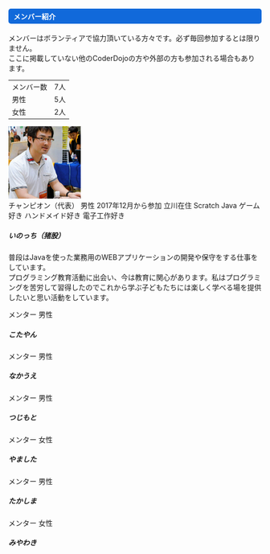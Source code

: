 ---
---

<div class="row">
  <div class="col-md-12">
    <h4 style="background-color:#1169da; border-radius: 5px; color:#FFFFFF; padding:5px 0px 5px 10px;">
        メンバー紹介
    </h4>
    <p>
      メンバーはボランティアで協力頂いている方々です。必ず毎回参加するとは限りません。<br/>
      ここに掲載していない他のCoderDojoの方や外部の方も参加される場合もあります。<br/>
    </p>
    <table>
      <tr>
        <td>メンバー数</td><td>7人</td>
      </tr>
      <tr>
        <td>男性</td><td>5人</td>
      </tr>
      <tr>
        <td>女性</td><td>2人</td>
      </tr>
    </table>
  </div>
</div>
<div class="row">
  <div class="card col-md-12 mt-2">
    <img src="/assets/images/profile/pf-ino.jpg" class="card-img-top" alt="いのっち" style="width: 9rem;">
    <div class="card-body">
      <span class="badge badge-primary">チャンピオン（代表）</span>
      <span class="badge badge-secondary">男性</span>
      <span class="badge badge-info">2017年12月から参加</span>
      <span class="badge badge-info">立川在住</span>
      <span class="badge badge-warning">Scratch</span>
      <span class="badge badge-warning">Java</span>
      <span class="badge badge-success">ゲーム好き</span>
      <span class="badge badge-success">ハンドメイド好き</span>
      <span class="badge badge-success">電子工作好き</span>
      <h5 class="card-title mt-2">いのっち（猪股）</h5>
      <p class="card-text">
        普段はJavaを使った業務用のWEBアプリケーションの開発や保守をする仕事をしています。<br/>
        プログラミング教育活動に出会い、今は教育に関心があります。私はプログラミングを苦労して習得したのでこれから学ぶ子どもたちには楽しく学べる場を提供したいと思い活動をしています。<br/>
      </p>
    </div>
  </div>
  <div class="card col-md-12 mt-2">
<!--      <img src="/assets/images/profile/pf-ino.jpg" class="card-img-top" alt="いのっち" style="width: 9rem;"> -->
    <div class="card-body">
      <span class="badge badge-primary">メンター</span>
      <span class="badge badge-secondary">男性</span>
      <h5 class="card-title mt-2">こたやん</h5>
      <p class="card-text">
      </p>
    </div>
  </div>
  <div class="card col-md-12 mt-2">
<!--      <img src="/assets/images/profile/pf-ino.jpg" class="card-img-top" alt="いのっち" style="width: 9rem;"> -->
    <div class="card-body">
      <span class="badge badge-primary">メンター</span>
      <span class="badge badge-secondary">男性</span>
      <h5 class="card-title mt-2">なかうえ</h5>
      <p class="card-text">
      </p>
    </div>
  </div>
  <div class="card col-md-12 mt-2">
<!--      <img src="/assets/images/profile/pf-ino.jpg" class="card-img-top" alt="いのっち" style="width: 9rem;"> -->
    <div class="card-body">
      <span class="badge badge-primary">メンター</span>
      <span class="badge badge-secondary">男性</span>
      <h5 class="card-title mt-2">つじもと</h5>
      <p class="card-text">
      </p>
    </div>
  </div>
  <div class="card col-md-12 mt-2">
<!--      <img src="/assets/images/profile/pf-ino.jpg" class="card-img-top" alt="いのっち" style="width: 9rem;"> -->
    <div class="card-body">
      <span class="badge badge-primary">メンター</span>
      <span class="badge badge-danger">女性</span>
      <h5 class="card-title mt-2">やました</h5>
      <p class="card-text">
      </p>
    </div>
  </div>
  <div class="card col-md-12 mt-2">
<!--      <img src="/assets/images/profile/pf-ino.jpg" class="card-img-top" alt="いのっち" style="width: 9rem;"> -->
    <div class="card-body">
      <span class="badge badge-primary">メンター</span>
      <span class="badge badge-secondary">男性</span>
      <h5 class="card-title mt-2">たかしま</h5>
      <p class="card-text">
      </p>
    </div>
  </div>
  <div class="card col-md-12 mt-2">
<!--      <img src="/assets/images/profile/pf-ino.jpg" class="card-img-top" alt="いのっち" style="width: 9rem;"> -->
    <div class="card-body">
      <span class="badge badge-primary">メンター</span>
      <span class="badge badge-danger">女性</span>
      <h5 class="card-title mt-2">みやわき</h5>
      <p class="card-text">
      </p>
    </div>
  </div>
</div>
